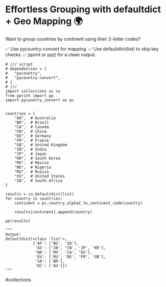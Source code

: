# Effortless Grouping with defaultdict + Geo Mapping 🌍

Want to group countries by continent using their 2-letter codes?

✅ Use pycountry-convert for mapping.
✅ Use defaultdict(list) to skip key checks.
✅ pprint or pp() for a clean output.

```
# /// script
# dependencies = [
#   "pycountry",
#   "pycountry-convert",
# ]
# ///
import collections as co
from pprint import pp
import pycountry_convert as pc


countries = {
    "AU",  # Australia
    "BR",  # Brazil
    "CA",  # Canada
    "CN",  # China
    "DE",  # Germany
    "FR",  # France
    "GB",  # United Kingdom
    "IN",  # India
    "JP",  # Japan
    "KR",  # South Korea
    "MX",  # Mexico
    "NG",  # Nigeria
    "RU",  # Russia
    "US",  # United States
    "ZA",  # South Africa
}

results = co.defaultdict(list)
for country in countries:
    continent = pc.country_alpha2_to_continent_code(country)

    results[continent].append(country)

pp(results)

"""
Output:
defaultdict(<class 'list'>,
            {'AF': ['NG', 'ZA'],
             'AS': ['IN', 'CN', 'JP', 'KR'],
             'NA': ['MX', 'CA', 'US'],
             'EU': ['RU', 'DE', 'FR', 'GB'],
             'SA': ['BR'],
             'OC': ['AU']})
"""
```

#collections

